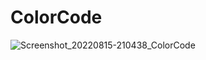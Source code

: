 # ColorCode

![Screenshot_20220815-210438_ColorCode](https://user-images.githubusercontent.com/90196523/184706870-57b865d8-0996-4795-b1e4-5acb4567948b.jpg)

